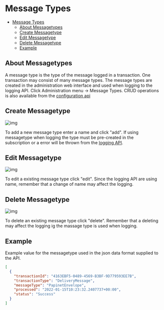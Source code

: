 
# Message Types

- [Message Types](#message-types)
  - [About Messagetypes](#about-messagetypes)
  - [Create Messagetype](#create-messagetype)
  - [Edit Messagetype](#edit-messagetype)
  - [Delete Messagetype](#delete-messagetype)
  - [Example](#example)

## About Messagetypes

A message type is the type of the message logged in a transaction. One transaction may consist of many message types.
The message types are created in the administration web interface and used when logging to the logging API.
Click Administration menu → Message Types. CRUD operations is also available from the [configuration api](../Archeo%20API/Archeo%20Configuration%20API.md)

## Create Messagetype

![img](https://archeodocstorage.blob.core.windows.net/images/Configuration-Messagetype-New.png)

To add a new message type enter a name and click "add". If using messagetype when logging the type must be pre-created in the subscription or a error will be thrown from the [logging API](../Archeo%20API/Archeo%20Logging%20API.md).

## Edit Messagetype

![img](https://archeodocstorage.blob.core.windows.net/images/Configuration-Messagetype-Edit.png)

To edit a existing message type  click "edit". Since the logging API are using name, remember that a change of name may affect the logging.

## Delete Messagetype

![img](https://archeodocstorage.blob.core.windows.net/images/Configuration-Messagetype-Delete.png)

To delete an existing message type  click "delete". Remember that a deleting may affect the logging ig the massage type is used when logging.

## Example

Example value for the messagetype used in the json data format supplied to the API.

```json
[
  {
    "transactionId": "4163EBF5-0489-4569-B3BF-9D779593EE7B",
    "transactionType": "DeliveryMessage",
    "messageType": "PapinetEnvelope",   
    "processed": "2022-01-15T10:23:32.2407737+00:00",   
    "status": "Success"
  }
]
```
